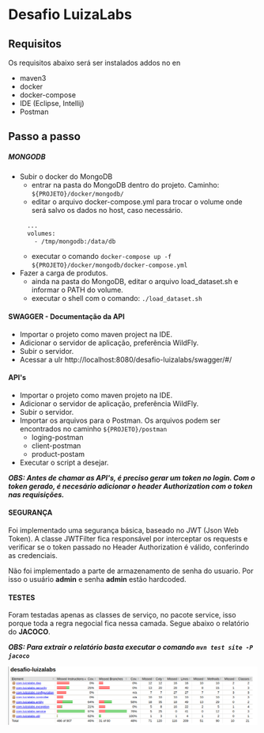 # Desafio LuizaLabs

## Requisitos
Os requisitos abaixo será ser instalados addos no en

+ maven3
+ docker
+ docker-compose
+ IDE (Eclipse, Intellij)
+ Postman
 
## Passo a passo

##### MONGODB
 
 - Subir o docker do MongoDB
   - entrar na pasta do MongoDB dentro do projeto. Caminho: ``${PROJETO}/docker/mongodb/``
   - editar o arquivo docker-compose.yml para trocar o volume onde será salvo os dados no host, caso necessário.
    ```
      ...
      volumes: 
        - /tmp/mongodb:/data/db
    ```
   - executar o comando ``docker-compose up -f ${PROJETO}/docker/mongodb/docker-compose.yml``
 - Fazer a carga de produtos.
   - ainda na pasta do MongoDB, editar o arquivo load_dataset.sh e informar o PATH do volume.
   - executar o shell com o comando: ``./load_dataset.sh``

#### SWAGGER - Documentação da API

- Importar o projeto como maven project na IDE.
- Adicionar o servidor de aplicação, preferência WildFly.
- Subir o servidor.
- Acessar a ulr http://localhost:8080/desafio-luizalabs/swagger/#/

#### API's
- Importar o projeto como maven projeto na IDE.
- Adicionar o servidor de aplicação, preferência WildFly.
- Subir o servidor.
- Importar os arquivos para o Postman. Os arquivos podem ser encontrados no caminho ``${PROJETO}/postman``
  - loging-postman
  - client-postman
  - product-postam
- Executar o script a desejar.

***OBS: Antes de chamar as API's, é preciso gerar um token no login. Com o token gerado, é necesário adicionar o header Authorization com o token nas requisições.***

#### SEGURANÇA

Foi implementado uma segurança básica, baseado no JWT (Json Web Token). A classe JWTFilter fica responsável por interceptar os requests e verificar se o token passado no Header Authorization é válido, conferindo as credenciais.

Não foi implementado a parte de armazenamento de senha do usuario. Por isso o usuário **admin** e senha **admin** estão hardcoded.

#### TESTES

Foram testadas apenas as classes de serviço, no pacote service, isso porque toda a regra negocial fica nessa camada. Segue abaixo o relatório do **JACOCO**.

***OBS: Para extrair o relatório basta executar o comando ``mvn test site -P jacoco``***

![Alt Relatório Jacoco](./assets/testes.png)


